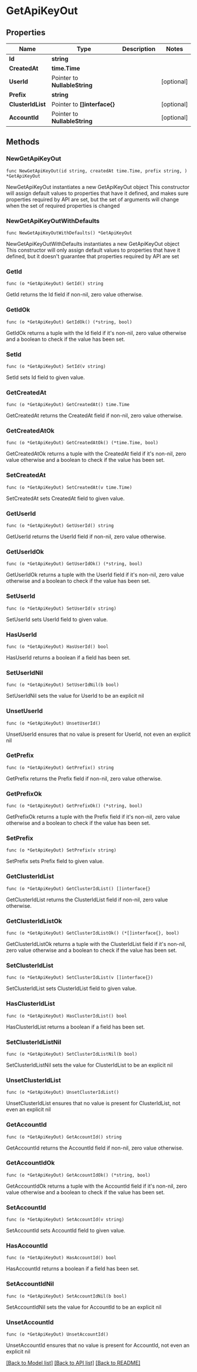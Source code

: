 # GetApiKeyOut

## Properties

Name | Type | Description | Notes
------------ | ------------- | ------------- | -------------
**Id** | **string** |  | 
**CreatedAt** | **time.Time** |  | 
**UserId** | Pointer to **NullableString** |  | [optional] 
**Prefix** | **string** |  | 
**ClusterIdList** | Pointer to **[]interface{}** |  | [optional] 
**AccountId** | Pointer to **NullableString** |  | [optional] 

## Methods

### NewGetApiKeyOut

`func NewGetApiKeyOut(id string, createdAt time.Time, prefix string, ) *GetApiKeyOut`

NewGetApiKeyOut instantiates a new GetApiKeyOut object
This constructor will assign default values to properties that have it defined,
and makes sure properties required by API are set, but the set of arguments
will change when the set of required properties is changed

### NewGetApiKeyOutWithDefaults

`func NewGetApiKeyOutWithDefaults() *GetApiKeyOut`

NewGetApiKeyOutWithDefaults instantiates a new GetApiKeyOut object
This constructor will only assign default values to properties that have it defined,
but it doesn't guarantee that properties required by API are set

### GetId

`func (o *GetApiKeyOut) GetId() string`

GetId returns the Id field if non-nil, zero value otherwise.

### GetIdOk

`func (o *GetApiKeyOut) GetIdOk() (*string, bool)`

GetIdOk returns a tuple with the Id field if it's non-nil, zero value otherwise
and a boolean to check if the value has been set.

### SetId

`func (o *GetApiKeyOut) SetId(v string)`

SetId sets Id field to given value.


### GetCreatedAt

`func (o *GetApiKeyOut) GetCreatedAt() time.Time`

GetCreatedAt returns the CreatedAt field if non-nil, zero value otherwise.

### GetCreatedAtOk

`func (o *GetApiKeyOut) GetCreatedAtOk() (*time.Time, bool)`

GetCreatedAtOk returns a tuple with the CreatedAt field if it's non-nil, zero value otherwise
and a boolean to check if the value has been set.

### SetCreatedAt

`func (o *GetApiKeyOut) SetCreatedAt(v time.Time)`

SetCreatedAt sets CreatedAt field to given value.


### GetUserId

`func (o *GetApiKeyOut) GetUserId() string`

GetUserId returns the UserId field if non-nil, zero value otherwise.

### GetUserIdOk

`func (o *GetApiKeyOut) GetUserIdOk() (*string, bool)`

GetUserIdOk returns a tuple with the UserId field if it's non-nil, zero value otherwise
and a boolean to check if the value has been set.

### SetUserId

`func (o *GetApiKeyOut) SetUserId(v string)`

SetUserId sets UserId field to given value.

### HasUserId

`func (o *GetApiKeyOut) HasUserId() bool`

HasUserId returns a boolean if a field has been set.

### SetUserIdNil

`func (o *GetApiKeyOut) SetUserIdNil(b bool)`

 SetUserIdNil sets the value for UserId to be an explicit nil

### UnsetUserId
`func (o *GetApiKeyOut) UnsetUserId()`

UnsetUserId ensures that no value is present for UserId, not even an explicit nil
### GetPrefix

`func (o *GetApiKeyOut) GetPrefix() string`

GetPrefix returns the Prefix field if non-nil, zero value otherwise.

### GetPrefixOk

`func (o *GetApiKeyOut) GetPrefixOk() (*string, bool)`

GetPrefixOk returns a tuple with the Prefix field if it's non-nil, zero value otherwise
and a boolean to check if the value has been set.

### SetPrefix

`func (o *GetApiKeyOut) SetPrefix(v string)`

SetPrefix sets Prefix field to given value.


### GetClusterIdList

`func (o *GetApiKeyOut) GetClusterIdList() []interface{}`

GetClusterIdList returns the ClusterIdList field if non-nil, zero value otherwise.

### GetClusterIdListOk

`func (o *GetApiKeyOut) GetClusterIdListOk() (*[]interface{}, bool)`

GetClusterIdListOk returns a tuple with the ClusterIdList field if it's non-nil, zero value otherwise
and a boolean to check if the value has been set.

### SetClusterIdList

`func (o *GetApiKeyOut) SetClusterIdList(v []interface{})`

SetClusterIdList sets ClusterIdList field to given value.

### HasClusterIdList

`func (o *GetApiKeyOut) HasClusterIdList() bool`

HasClusterIdList returns a boolean if a field has been set.

### SetClusterIdListNil

`func (o *GetApiKeyOut) SetClusterIdListNil(b bool)`

 SetClusterIdListNil sets the value for ClusterIdList to be an explicit nil

### UnsetClusterIdList
`func (o *GetApiKeyOut) UnsetClusterIdList()`

UnsetClusterIdList ensures that no value is present for ClusterIdList, not even an explicit nil
### GetAccountId

`func (o *GetApiKeyOut) GetAccountId() string`

GetAccountId returns the AccountId field if non-nil, zero value otherwise.

### GetAccountIdOk

`func (o *GetApiKeyOut) GetAccountIdOk() (*string, bool)`

GetAccountIdOk returns a tuple with the AccountId field if it's non-nil, zero value otherwise
and a boolean to check if the value has been set.

### SetAccountId

`func (o *GetApiKeyOut) SetAccountId(v string)`

SetAccountId sets AccountId field to given value.

### HasAccountId

`func (o *GetApiKeyOut) HasAccountId() bool`

HasAccountId returns a boolean if a field has been set.

### SetAccountIdNil

`func (o *GetApiKeyOut) SetAccountIdNil(b bool)`

 SetAccountIdNil sets the value for AccountId to be an explicit nil

### UnsetAccountId
`func (o *GetApiKeyOut) UnsetAccountId()`

UnsetAccountId ensures that no value is present for AccountId, not even an explicit nil

[[Back to Model list]](../README.md#documentation-for-models) [[Back to API list]](../README.md#documentation-for-api-endpoints) [[Back to README]](../README.md)


